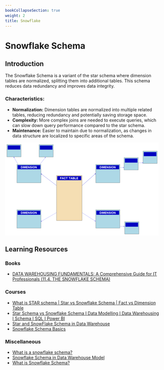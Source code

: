```yaml
---
bookCollapseSection: true
weight: 2
title: Snowflake
---
```


# Snowflake Schema

## Introduction

The Snowflake Schema is a variant of the star schema where dimension tables are normalized, splitting them into additional tables. This schema reduces data redundancy and improves data integrity.

### Characteristics:

- **Normalization:** Dimension tables are normalized into multiple related tables, reducing redundancy and potentially saving storage space.
- **Complexity:** More complex joins are needed to execute queries, which can slow down query performance compared to the star schema.
- **Maintenance:** Easier to maintain due to normalization, as changes in data structure are localized to specific areas of the schema.

![Snowflake Schema](snowflake-schema.png)


## Learning Resources

### Books
- [DATA WAREHOUSING FUNDAMENTALS: A Comprehensive Guide for IT Professionals (11.4. THE SNOWFLAKE SCHEMA)](https://www.oreilly.com/library/view/data-warehousing-fundamentals/9780471412540/)

### Courses
- [What is STAR schema | Star vs Snowflake Schema | Fact vs Dimension Table](https://www.youtube.com/watch?v=hQvCOBv_-LE&t=1s)
- [Star Schema vs Snowflake Schema I Data Modelling I Data Warehousing I Schema I SQL I Power BI](https://www.youtube.com/watch?v=huQJnr5bi_Y)
- [Star and SnowFlake Schema in Data Warehouse](https://www.youtube.com/watch?v=VOJ54hu2e2Q)
- [Snowflake Schema Basics](https://www.youtube.com/watch?v=RgYG-hjk1hw)

### Miscellaneous
- [What is a snowflake schema?](https://www.databricks.com/glossary/snowflake-schema)
- [Snowflake Schema in Data Warehouse Model](https://www.geeksforgeeks.org/snowflake-schema-in-data-warehouse-model/)
- [What is Snowflake Schema?](https://www.javatpoint.com/data-warehouse-what-is-snowflake-schema)